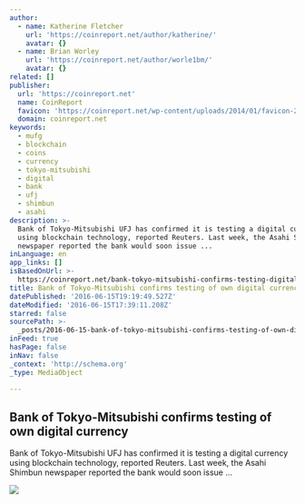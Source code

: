 ```yaml
---
author:
  - name: Katherine Fletcher
    url: 'https://coinreport.net/author/katherine/'
    avatar: {}
  - name: Brian Worley
    url: 'https://coinreport.net/author/worle1bm/'
    avatar: {}
related: []
publisher:
  url: 'https://coinreport.net'
  name: CoinReport
  favicon: 'https://coinreport.net/wp-content/uploads/2014/01/favicon-2.ico'
  domain: coinreport.net
keywords:
  - mufg
  - blockchain
  - coins
  - currency
  - tokyo-mitsubishi
  - digital
  - bank
  - ufj
  - shimbun
  - asahi
description: >-
  Bank of Tokyo-Mitsubishi UFJ has confirmed it is testing a digital currency
  using blockchain technology, reported Reuters. Last week, the Asahi Shimbun
  newspaper reported the bank would soon issue ...
inLanguage: en
app_links: []
isBasedOnUrl: >-
  https://coinreport.net/bank-tokyo-mitsubishi-confirms-testing-digital-currency/
title: Bank of Tokyo-Mitsubishi confirms testing of own digital currency
datePublished: '2016-06-15T19:19:49.527Z'
dateModified: '2016-06-15T17:39:11.208Z'
starred: false
sourcePath: >-
  _posts/2016-06-15-bank-of-tokyo-mitsubishi-confirms-testing-of-own-digital-cur.md
inFeed: true
hasPage: false
inNav: false
_context: 'http://schema.org'
_type: MediaObject

---
```

<article style=""><h1>Bank of Tokyo-Mitsubishi confirms testing of own digital currency</h1><p>Bank of Tokyo-Mitsubishi UFJ has confirmed it is testing a digital currency using blockchain technology, reported Reuters. Last week, the Asahi Shimbun newspaper reported the bank would soon issue ...</p><img src="https://coinreport.net/wp-content/uploads/2016/04/MUFG-headquarters-150x150.jpg" /></article>